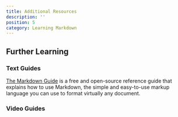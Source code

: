 ```yaml
---
title: Additional Resources
description: ''
position: 5
category: Learning Markdown
---
```


## Further Learning

### Text Guides

[The Markdown Guide](https://www.markdownguide.org/) is a free and open-source reference guide that explains how to use Markdown, the simple and easy-to-use markup language you can use to format virtually any document.

### Video Guides

<youtube-video video-id="HUBNt18RFbo" start="65" end="900">

</youtube-video>




